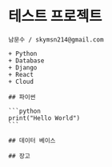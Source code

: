 # 테스트 프로젝트

    남문수 / skymsn214@gmail.com

    + Python
    + Database
    + Django
    + React
    + Cloud

    ## 파이썬

    ```python
    print("Hello World")
    ```

    ## 데이터 베이스

    ## 장고
